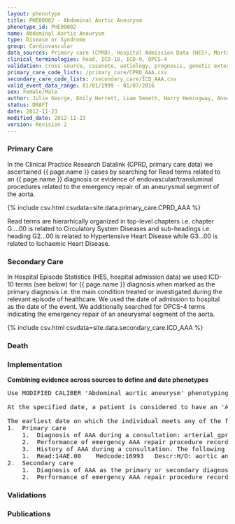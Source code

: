 ```yaml
---
layout: phenotype
title: PHE00002 - Abdominal Aortic Aneurysm
phenotype_id: PHE00002
name: Abdominal Aortic Aneurysm
type: Disease or Syndrome
group: Cardiovascular
data_sources: Primary care (CPRD), Hospital Admission Data (HES), Mortality Data (ONS)
clinical_terminologies: Read, ICD-10, ICD-9, OPCS-4
validation: cross-source, casenote, aetiology, prognosis, genetic external
primary_care_code_lists: /primary_care/CPRD_AAA.csv
secondary_care_code_lists: /secondary_care/ICD_AAA.csv
valid_event_data_range: 01/01/1999 - 01/07/2016
sex: Female/Male
author: Julie George, Emily Herrett, Liam Smeeth, Harry Hemingway, Anoop Shah, Spiros Denaxas
status: DRAFT
date: 2012-11-23
modified_date: 2012-11-23
version: Revision 2
---
```


### Primary Care

In the Clinical Practice Research Datalink (CPRD, primary care data) we ascertained {{ page.name }} cases by searching for Read terms related to an {{ page.name }} diagnosis or evidence of endovascular/transluminal procedures related to the emergency repair of an aneurysmal segment of the aorta.

{% include csv.html csvdata=site.data.primary_care.CPRD_AAA %}

Read terms are hierarhically organized in top-level chapters i.e. chapter G....00 is related to Circulatory System Diseases and sub-headings i.e. heading G2...00 is related to Hypertensive Heart Disease while G3...00 is related to Ischaemic Heart Disease.

### Secondary Care

In Hospital Episode Statistics (HES, hospital admission data) we used ICD-10 terms (see below) for {{ page.name }} diagnosis when marked as the primary diagnosis i.e. the main condition treated or investigated during the relevant episode of healthcare. We used the date of admission to hospital as the date of the event. We additionally searched for OPCS-4 terms indicating the emergency repair of an aneurysmal segment of the aorta.

{% include csv.html csvdata=site.data.secondary_care.ICD_AAA %}


### Death

### Implementation

**Combining evidence across sources to define and date phenotypes**

<pre>
Use MODIFIED CALIBER 'Abdominal aortic aneurysm' phenotyping algorithm:

At the specified date, a patient is considered to have an 'Abdominal aortic aneurysm' IF they meet any of the criteria below on or before the specified date. 

The earliest date on which the individual meets any of the following criteria on or before the specified date is defined as the first event date:
1.	Primary care 
    1.	Diagnosis of AAA during a consultation: arterial_gprd: category 4
    2.	Performance of emergency AAA repair procedure recording during a consultation: aaa_ops_gprd: category 3
    3.	History of AAA during a consultation. The following Read code from CPRD:
    1.	Read:14AE.00	Medcode:16993	Descr:H/O: aortic aneurysm
2.	Secondary care 
    1.	Diagnosis of AAA as the primary or secondary diagnosis of any hospitalization: arterial_hes: category 4
    2.	Performance of emergency AAA repair procedure recorded: aaa_ops_opcs: category 3
</pre>

### Validations

### Publications

